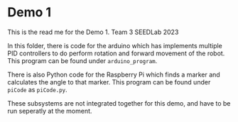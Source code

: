 # Demo 1

This is the read me for the Demo 1. Team 3 SEEDLab 2023

In this folder, there is code for the arduino which has implements multiple PID controllers to do perform rotation and forward movement of the robot.
This program can be found under `arduino_program`.

There is also Python code for the Raspberry Pi which finds a marker and calculates the angle to that marker.
This program can be found under `piCode` as `piCode.py`.

These subsystems are not integrated together for this demo, and have to be run seperatly at the moment.
